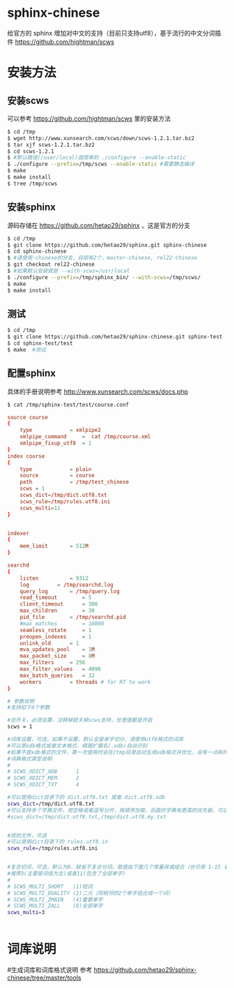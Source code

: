 # sphinx-chinese
给官方的 sphinx 增加对中文的支持（目前只支持utf8），基于流行的中文分词插件 https://github.com/hightman/scws

# 安装方法
## 安装scws
可以参考 https://github.com/hightman/scws 里的安装方法
```bash
$ cd /tmp
$ wget http://www.xunsearch.com/scws/down/scws-1.2.1.tar.bz2 
$ tar xjf scws-1.2.1.tar.bz2 
$ cd scws-1.2.1
$ #默认路径(/user/local)就简单的 ./configure --enable-static
$ ./configure --prefix=/tmp/scws --enable-static #需要静态编译
$ make 
$ make install
$ tree /tmp/scws
```
## 安装sphinx
源码存储在 https://github.com/hetao29/sphinx ，这是官方的分支
```bash
$ cd /tmp
$ git clone https://github.com/hetao29/sphinx.git sphinx-chinese
$ cd sphinx-chinese
$ #请使用-chinese的分支，目前有2个，master-chinese, rel22-chinese
$ git checkout rel22-chinese 
$ #如果默认安装就是 --with-scws=/usr/local
$ ./configure --prefix=/tmp/sphinx_bin/ --with-scws=/tmp/scws/ 
$ make 
$ make install
```

## 测试
```bash
$ cd /tmp
$ git clone https://github.com/hetao29/sphinx-chinese.git sphinx-test
$ cd sphinx-test/test
$ make  #测试
```

## 配置sphinx
具体的手册说明参考 http://www.xunsearch.com/scws/docs.php 
```bash
$ cat /tmp/sphinx-test/test/course.conf
```
```conf
source course
{
	type			= xmlpipe2
	xmlpipe_command		=  cat /tmp/course.xml
	xmlpipe_fixup_utf8	= 1
}
index course
{
	type			= plain
	source			= course
	path			= /tmp/test_chinese
	scws = 1
	scws_dict=/tmp/dict.utf8.txt
	scws_rule=/tmp/rules.utf8.ini
	scws_multi=11
}


indexer
{
	mem_limit		= 512M
}

searchd
{
	listen			= 9312
	log			= /tmp/searchd.log
	query_log		= /tmp/query.log
	read_timeout		= 5
	client_timeout		= 300
	max_children		= 30
	pid_file		= /tmp/searchd.pid
	#max_matches		= 10000
	seamless_rotate		= 1
	preopen_indexes		= 1
	unlink_old		= 1
	mva_updates_pool	= 1M
	max_packet_size		= 8M
	max_filters		= 256
	max_filter_values	= 4096
	max_batch_queries	= 32
	workers			= threads # for RT to work
}
```
```sh
# 参数说明
#支持如下4个参数

#总开关，必须设置，注释掉就关掉scws支持，任意值都是开启
scws = 1 

#词库设置，可选，如果不设置，默认全是单字切分，请使用utf8格式的词库
#可以是xdb格式或者文本格式，根据扩展名(.xdb)自动识别
#如果不是xdb格式的文件，第一次使用时会在/tmp目录自动生成xdb格式并优化，会有一点耗时，后面就不会了
#词典格式类型说明
#
# SCWS_XDICT_XDB      1
# SCWS_XDICT_MEM      2
# SCWS_XDICT_TXT      4

#可以使用dict目录下的 dict.utf8.txt 或者 dict.utf8.xdb
scws_dict=/tmp/dict.utf8.txt
#可以支持多个字典文件，用空格或者逗号分开，按顺序加载，后面的字典有更高的优先极，可以把自定义字典文件放在后面，比如
#scws_dict=/tmp/dict.utf8.txt,/tmp/dict.utf8.my.txt


#规则文件，可选
#可以使用dict目录下的 rules.utf8.in
scws_rule=/tmp/rules.utf8.ini


#复合切词，可选，默认为0，缺省不复合分词。取值由下面几个常量异或组合（也可用 1-15 来表示，就是数字相加，比如3就表示1+2）：
#推荐3(主要是词组为主)或者11(包含了全部单字)
#
# SCWS_MULTI_SHORT   (1)短词
# SCWS_MULTI_DUALITY (2)二元（将相邻的2个单字组合成一个词）
# SCWS_MULTI_ZMAIN   (4)重要单字
# SCWS_MULTI_ZALL    (8)全部单字
scws_multi=3
    
```
# 词库说明
#生成词库和词库格式说明
参考 https://github.com/hetao29/sphinx-chinese/tree/master/tools
